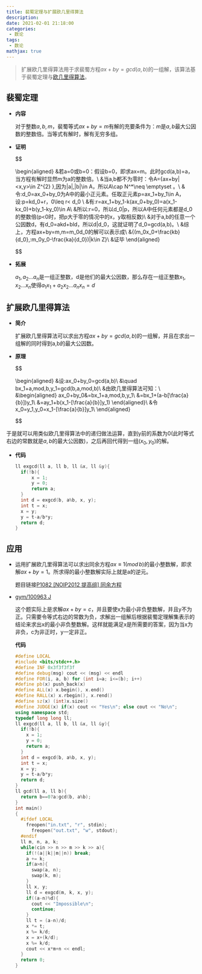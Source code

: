 ```yaml
---
title: 裴蜀定理与扩展欧几里得算法
description: 
date: 2021-02-01 21:18:00
categories:
 - 数论
tags:
 - 数论
mathjax: true
---
```

> 扩展欧几里得算法用于求裴蜀方程$ax+by=gcd(a,b)$的一组解，该算法基于裴蜀定理与[欧几里得算法](https://dinomax00.github.io/%E6%95%B0%E8%AE%BA/2021/02/01/%E6%AC%A7%E5%87%A0%E9%87%8C%E5%BE%97%E7%AE%97%E6%B3%95/)。

<!--more-->

## 裴蜀定理
- **内容**
  
  对于整数$a,b,m$，裴蜀等式$ax+by=m$有解的充要条件为：$m$是$a,b$最大公因数的整数倍。当等式有解时，解有无穷多组。
- **证明**
  
  $$

  \begin{aligned}
  &若a=0或b=0：假设b=0，即求ax=m。此时gcd(a,b)=a，当方程有解时显然m为a的整数倍。\\ 
  &当a,b都不为零时：令A=\{ax+by|<x,y>\in Z^{2} \},因为|a|,|b|\in A，所以A\cap N^*\neq \emptyset 。\\
  &令\:d_0=ax_0+by_0为A中的最小正元素。任取正元素p=ax_1+by_1\in A，设\:p=kd_0+r，0\leq r< d_0 \\
  &有\:r=ax_1+by_1-k(ax_0+by_0)=a(x_1-kx_0)+b(y_1-ky_0)\in A\\ 
  &所以\:r=0，所以d_0|p，所以A中任何元素都是d_0的整数倍(p<0时，把p大于零的情况中的x，y取相反数)\\
  &对于a,b的任意一个公因数d，有d_0=akd+bld，所以d|d_0，这就证明了d_0=gcd(a,b)。\\
  &综上，方程ax+by=m,m=m_0d_0的解可以表示成\\
  &\{(m_0x_0+\frac{kb}{d_0},\:m_0y_0-\frac{ka}{d_0})|k\in Z\}\\
  &证毕
  \end{aligned}

  $$


- **拓展**
  
  $a_1,a_2...a_n$是一组正整数，d是他们的最大公因数，那么存在一组正整数$x_1,x_2...x_n$使得$a_1x_1+a_2x_2...a_nx_n=d$

<!--more-->

## 扩展欧几里得算法
- **简介**

  扩展欧几里得算法可以求出方程$ax+by=gcd(a,b)$的一组解，并且在求出一组解的同时得到a,b的最大公因数。

- **原理**

  $$

  \begin{aligned}
  &设\:ax_0+by_0=gcd(a,b)\\
  &\quad bx_1+a\,mod\,b\,y_1=gcd(b,a\,mod\,b)\\
  &由欧几里得算法可知：\\
  &\begin{aligned}
  ax_0+by_0&=bx_1+a\,mod\,b\,y_1\\
           &=bx_1+(a-b[\frac{a}{b}])y_1\\
           &=ay_1+b(x_1-[\frac{a}{b}]y_1)
  \end{aligned}\\
  &令x_0=y_1,y_0=x_1-[\frac{a}{b}]y_1\\
  \end{aligned}
  
  $$

于是就可以用类似欧几里得算法中的递归做法运算，直到y前的系数为0(此时等式右边的常数就是$a,b$的最大公因数)，之后再回代得到一组$(x_0,y_0)$的解。
- **代码**
  ```c++
  ll exgcd(ll a, ll b, ll &x, ll &y){
	if(!b){
		x = 1;
		y = 0;
		return a;
	}
	int d = exgcd(b, a%b, x, y);
	int t = x;
	x = y;
	y = t-a/b*y;
	return d;
  }
  ```

## **应用**
- 运用扩展欧几里得算法可以求出同余方程$ax\equiv1(mod\,b)$的最小整数解，即求解$ax+by=1$。所求得的最小整数解实际上就是a的逆元。

  题目链接[P1082 [NOIP2012 提高组] 同余方程](https://www.luogu.com.cn/problem/P1082)

- [gym/100963 J](https://codeforces.com/gym/100963/attachments)
  
  这个题实际上是求解$ax+by=c$，并且要使x为最小非负整数解，并且y不为正。只需要令等式右边的常数为负，求解出一组解后根据裴蜀定理解集表示的结论来求出x的最小非负整数解。这样就能满足x是所需要的答案，因为当x为非负，c为非正时，y一定非正。
  
  **代码**

  ```c++
  #define LOCAL
  #include <bits/stdc++.h>
  #define INF 0x3f3f3f3f
  #define debug(msg) cout << (msg) << endl
  #define FOR(i, a, b) for (int i=a; i<=(b); i++)
  #define pb(x) push_back(x) 
  #define ALL(x) x.begin(), x.end()
  #define RALL(x) x.rbegin(), x.rend()
  #define sz(x) (int)x.size()
  #define JUDGE(x) if(x) cout << "Yes\n"; else cout << "No\n";
  using namespace std;
  typedef long long ll;
  ll exgcd(ll a, ll b, ll &x, ll &y){
    if(!b){
      x = 1;
      y = 0;
      return a;
    }
    int d = exgcd(b, a%b, x, y);
    int t = x;
    x = y;
    y = t-a/b*y;
    return d;
  }
  ll gcd(ll a, ll b){
    return b==0?a:gcd(b, a%b);
  }
  int main()
  {
    #ifdef LOCAL
      freopen("in.txt", "r", stdin);
        freopen("out.txt", "w", stdout);
    #endif
    ll m, n, a, k;
    while(cin >> n >> m >> k >> a){
      if(!(a||k||m||n)) break;
      a += k;
      if(a>n){
        swap(a, n);
        swap(k, m);
      }
      ll x, y;
      ll d = exgcd(m, k, x, y);
      if((a-n)%d){
        cout << "Impossible\n";
        continue;
      }
      ll t = (a-n)/d;
      x *= t;
      x %= k/d;
      x = x+(k/d);
      x %= k/d;
      cout << x*m+n << endl;
    }
    return 0;
  }
  ```